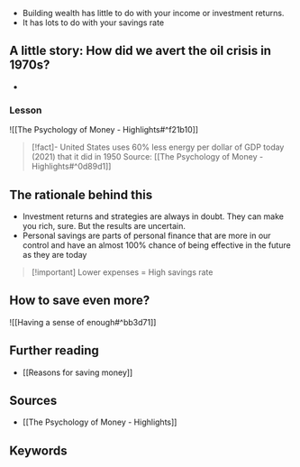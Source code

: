 - Building wealth has little to do with your income or investment returns.
- It has lots to do with your savings rate

## A little story: How did we avert the oil crisis in 1970s?
- 

### Lesson
![[The Psychology of Money - Highlights#^f21b10]]

> [!fact]- United States uses 60% less energy per dollar of GDP today (2021) that it did in 1950
> Source: [[The Psychology of Money - Highlights#^0d89d1]]

## The rationale behind this
- Investment returns and strategies are always in doubt. They can make you rich, sure. But the results are uncertain.
- Personal savings are parts of personal finance that are more in our control and have an almost 100% chance of being effective in the future as they are today

> [!important] Lower expenses = High savings rate

## How to save even more?
![[Having a sense of enough#^bb3d71]]

## Further reading
- [[Reasons for saving money]]

## Sources
- [[The Psychology of Money - Highlights]]
## Keywords
